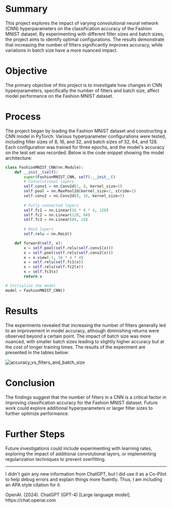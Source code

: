 # Summary
<p>This project explores the impact of varying convolutional neural network (CNN) hyperparameters on the classification accuracy of the Fashion MNIST dataset. By experimenting with different filter sizes and batch sizes, the project aims to identify optimal configurations. The results demonstrate that increasing the number of filters significantly improves accuracy, while variations in batch size have a more nuanced impact.</p>

# Objective
<p>The primary objective of this project is to investigate how changes in CNN hyperparameters, specifically the number of filters and batch size, affect model performance on the Fashion MNIST dataset.</p>

# Process
<p>The project began by loading the Fashion MNIST dataset and constructing a CNN model in PyTorch. Various hyperparameter configurations were tested, including filter sizes of 8, 16, and 32, and batch sizes of 32, 64, and 128. Each configuration was trained for three epochs, and the model's accuracy on the test set was recorded. Below is the code snippet showing the model architecture:</p>

```Python
class FashionMNIST_CNN(nn.Module):
    def __init__(self):
        super(FashionMNIST_CNN, self).__init__()
        # Convolutional layers
        self.conv1 = nn.Conv2d(1, 8, kernel_size=5)
        self.pool = nn.MaxPool2d(kernel_size=2, stride=2)
        self.conv2 = nn.Conv2d(8, 16, kernel_size=5)
        
        # Fully connected layers
        self.fc1 = nn.Linear(16 * 4 * 4, 120)
        self.fc2 = nn.Linear(120, 84)
        self.fc3 = nn.Linear(84, 10)
        
        # ReLU layers
        self.relu = nn.ReLU()

    def forward(self, x):
        x = self.pool(self.relu(self.conv1(x)))
        x = self.pool(self.relu(self.conv2(x)))
        x = x.view(-1, 16 * 4 * 4)
        x = self.relu(self.fc1(x))
        x = self.relu(self.fc2(x))
        x = self.fc3(x)
        return x

# Initialize the model
model = FashionMNIST_CNN()
```

# Results
<p>The experiments revealed that increasing the number of filters generally led to an improvement in model accuracy, although diminishing returns were observed beyond a certain point. The impact of batch size was more nuanced, with smaller batch sizes leading to slightly higher accuracy but at the cost of longer training times. The results of the experiment are presented in the tables below:</p>

![accuracy_vs_filters_and_batch_size](https://github.com/user-attachments/assets/9ccdfc22-8264-44bd-8c2c-37d3be29ba24)

# Conclusion
<p>The findings suggest that the number of filters in a CNN is a critical factor in improving classification accuracy for the Fashion MNIST dataset. Future work could explore additional hyperparameters or larger filter sizes to further optimize performance.</p>

# Further Steps
<p>Future investigations could include experimenting with learning rates, exploring the impact of additional convolutional layers, or implementing regularization techniques to prevent overfitting.</p>

----------
<p>I didn't gain any new information from ChatGPT, but I did use it as a Co-Pilot to help debug errors and explain things more fluently. Thus, I am including an APA style citation for it.</p>
OpenAI. (2024). ChatGPT (GPT-4) [Large language model]. https://chat.openai.com